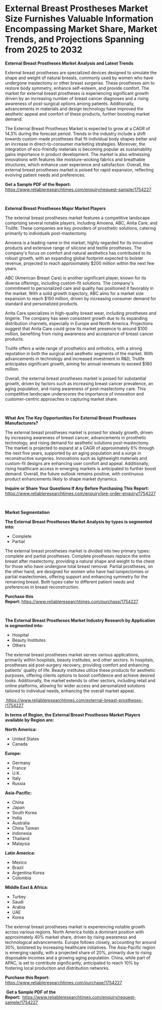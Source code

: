 <p><h1>External Breast Prostheses Market Size Furnishes Valuable Information Encompassing Market Share, Market Trends, and Projections Spanning from 2025 to 2032</h1></p><p><strong>External Breast Prostheses Market Analysis and Latest Trends</strong></p>
<p><p>External breast prostheses are specialized devices designed to simulate the shape and weight of natural breasts, commonly used by women who have undergone mastectomy or other breast surgeries. These prostheses aim to restore body symmetry, enhance self-esteem, and provide comfort. The market for external breast prostheses is experiencing significant growth driven by an increasing number of breast cancer diagnoses and a rising awareness of post-surgical options among patients. Additionally, advancements in materials and design technology have improved the aesthetic appeal and comfort of these products, further boosting market demand.</p><p>The External Breast Prostheses Market is expected to grow at a CAGR of 14.3% during the forecast period. Trends in the industry include a shift towards custom-made prostheses that fit individual body shapes better and an increase in direct-to-consumer marketing strategies. Moreover, the integration of eco-friendly materials is becoming popular as sustainability gains importance in product development. The market is also witnessing innovations with features like moisture-wicking fabrics and breathable structures, which enhance user experience and satisfaction. Overall, the external breast prostheses market is poised for rapid expansion, reflecting evolving patient needs and preferences.</p></p>
<p><strong>Get a Sample PDF of the Report:&nbsp;</strong> <a href="https://www.reliableresearchtimes.com/enquiry/request-sample/1754227?utm_campaign=3070&utm_medium=2&utm_source=Github&utm_content=ia&utm_term=13042025&utm_id=external-breast-prostheses">https://www.reliableresearchtimes.com/enquiry/request-sample/1754227</a></p>
<p>&nbsp;</p>
<p><strong>External Breast Prostheses Major Market Players</strong></p>
<p><p>The external breast prostheses market features a competitive landscape comprising several notable players, including Amoena, ABC, Anita Care, and Trulife. These companies are key providers of prosthetic solutions, catering primarily to individuals post-mastectomy.</p><p>Amoena is a leading name in the market, highly regarded for its innovative products and extensive range of silicone and textile prostheses. The company's focus on comfort and natural aesthetics has contributed to its robust growth, with an expanding global footprint expected to bolster revenue, projected to reach approximately $200 million within the next few years.</p><p>ABC (American Breast Care) is another significant player, known for its diverse offerings, including custom-fit solutions. The company's commitment to personalized care and quality has positioned it favorably in the market. With a solid growth trajectory, ABC aims for a market size expansion to reach $150 million, driven by increasing consumer demand for standard and personalized products.</p><p>Anita Care specializes in high-quality breast wear, including prostheses and lingerie. The company has seen consistent growth due to its expanding distribution channels, especially in Europe and North America. Projections suggest that Anita Care could grow its market presence to around $100 million, benefiting from rising awareness and acceptance of breast cancer products.</p><p>Trulife offers a wide range of prosthetics and orthotics, with a strong reputation in both the surgical and aesthetic segments of the market. With advancements in technology and increased investment in R&D, Trulife anticipates significant growth, aiming for annual revenues to exceed $180 million.</p><p>Overall, the external breast prostheses market is poised for substantial growth, driven by factors such as increasing breast cancer prevalence, an aging population, and rising awareness of post-mastectomy care. This competitive landscape underscores the importance of innovation and customer-centric approaches in capturing market share.</p></p>
<p>&nbsp;</p>
<p><strong>What Are The Key Opportunities For External Breast Prostheses Manufacturers?</strong></p>
<p><p>The external breast prostheses market is poised for steady growth, driven by increasing awareness of breast cancer, advancements in prosthetic technology, and rising demand for aesthetic solutions post-mastectomy. The market is projected to expand at a CAGR of approximately 6% through the next five years, supported by an aging population and a surge in reconstructive surgeries. Innovations such as lightweight materials and custom-fit designs are enhancing user comfort and appeal. Additionally, rising healthcare access in emerging markets is anticipated to further boost demand. Overall, the future outlook remains positive, with continuous product enhancements likely to shape market dynamics.</p></p>
<p><strong>Inquire or Share Your Questions If Any Before Purchasing This Report:</strong> <a href="https://www.reliableresearchtimes.com/enquiry/pre-order-enquiry/1754227?utm_campaign=3070&utm_medium=2&utm_source=Github&utm_content=ia&utm_term=13042025&utm_id=external-breast-prostheses">https://www.reliableresearchtimes.com/enquiry/pre-order-enquiry/1754227</a></p>
<p>&nbsp;</p>
<p><strong>Market Segmentation</strong></p>
<p><strong>The External Breast Prostheses Market Analysis by types is segmented into:</strong></p>
<p><ul><li>Complete</li><li>Partial</li></ul></p>
<p><p>The external breast prostheses market is divided into two primary types: complete and partial prostheses. Complete prostheses replace the entire breast after mastectomy, providing a natural shape and weight to the chest for those who have undergone total breast removal. Partial prostheses, on the other hand, are designed for women who have had lumpectomies or partial mastectomies, offering support and enhancing symmetry for the remaining breast. Both types cater to different patient needs and preferences in breast reconstruction.</p></p>
<p><strong>Purchase this Report:&nbsp;</strong><a href="https://www.reliableresearchtimes.com/purchase/1754227?utm_campaign=3070&utm_medium=2&utm_source=Github&utm_content=ia&utm_term=13042025&utm_id=external-breast-prostheses">https://www.reliableresearchtimes.com/purchase/1754227</a></p>
<p>&nbsp;</p>
<p><strong>The External Breast Prostheses Market Industry Research by Application is segmented into:</strong></p>
<p><ul><li>Hospital</li><li>Beauty Institutes</li><li>Others</li></ul></p>
<p><p>The external breast prostheses market serves various applications, primarily within hospitals, beauty institutes, and other sectors. In hospitals, prostheses aid post-surgery recovery, providing comfort and enhancing patients' quality of life. Beauty institutes utilize these products for aesthetic purposes, offering clients options to boost confidence and achieve desired looks. Additionally, the market extends to other sectors, including retail and online platforms, allowing for wider access and personalized solutions tailored to individual needs, enhancing the overall market appeal.</p></p>
<p><a href="https://www.reliableresearchtimes.com/external-breast-prostheses-r1754227?utm_campaign=3070&utm_medium=2&utm_source=Github&utm_content=ia&utm_term=13042025&utm_id=external-breast-prostheses">&nbsp;https://www.reliableresearchtimes.com/external-breast-prostheses-r1754227</a></p>
<p><strong>In terms of Region, the External Breast Prostheses Market Players available by Region are:</strong></p>
<p>
    <p> <strong> North America: </strong>
        <ul>
            <li>United States</li>
            <li>Canada</li>
        </ul>
        </p> 
    <p> <strong> Europe: </strong>
        <ul>
            <li>Germany</li>
            <li>France</li>
            <li>U.K.</li>
            <li>Italy</li>
            <li>Russia</li>
        </ul>
        </p> 
    <p> <strong> Asia-Pacific: </strong>
        <ul>
            <li>China</li>
            <li>Japan</li>
            <li>South Korea</li>
            <li>India</li>
            <li>Australia</li>
            <li>China Taiwan</li>
            <li>Indonesia</li>
            <li>Thailand</li>
            <li>Malaysia</li>
        </ul>
        </p> 
    <p> <strong> Latin America: </strong>
        <ul>
            <li>Mexico</li>
            <li>Brazil</li>
            <li>Argentina Korea</li>
            <li>Colombia</li>
        </ul>
        </p> 
    <p> <strong> Middle East & Africa: </strong>
        <ul>
            <li>Turkey</li>
            <li>Saudi</li>
            <li>Arabia</li>
            <li>UAE</li>
            <li>Korea</li>
        </ul>
    </p>
    </p>
<p><p>The external breast prostheses market is experiencing notable growth across various regions. North America holds a dominant position with approximately 40% market share, driven by rising awareness and technological advancements. Europe follows closely, accounting for around 30%, bolstered by increasing healthcare initiatives. The Asia-Pacific region is emerging rapidly, with a projected share of 20%, primarily due to rising disposable incomes and a growing aging population. China, while part of APAC, is set to contribute significantly, anticipated to reach 10% by fostering local production and distribution networks.</p></p>
<p><strong>Purchase this Report: </strong><a href="https://www.reliableresearchtimes.com/purchase/1754227?utm_campaign=3070&utm_medium=2&utm_source=Github&utm_content=ia&utm_term=13042025&utm_id=external-breast-prostheses">https://www.reliableresearchtimes.com/purchase/1754227</a></p>
<p>&nbsp;<strong>Get a Sample PDF of the Report:&nbsp;&nbsp;</strong><a href="https://www.reliableresearchtimes.com/enquiry/request-sample/1754227?utm_campaign=3070&utm_medium=2&utm_source=Github&utm_content=ia&utm_term=13042025&utm_id=external-breast-prostheses">https://www.reliableresearchtimes.com/enquiry/request-sample/1754227</a></p>
<p><strong></strong></p>
<p><p></p><p></p><p></p></p>